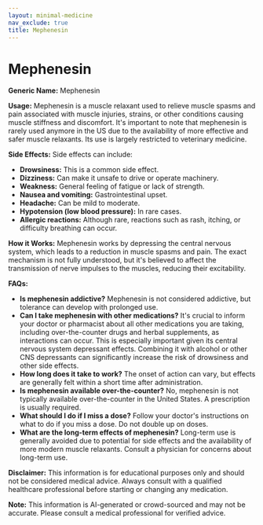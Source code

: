 ```yaml
---
layout: minimal-medicine
nav_exclude: true
title: Mephenesin
---
```


# Mephenesin

**Generic Name:** Mephenesin

**Usage:** Mephenesin is a muscle relaxant used to relieve muscle spasms and pain associated with muscle injuries, strains, or other conditions causing muscle stiffness and discomfort.  It's important to note that mephenesin is rarely used anymore in the US due to the availability of more effective and safer muscle relaxants. Its use is largely restricted to veterinary medicine.

**Side Effects:**  Side effects can include:

* **Drowsiness:** This is a common side effect.
* **Dizziness:**  Can make it unsafe to drive or operate machinery.
* **Weakness:**  General feeling of fatigue or lack of strength.
* **Nausea and vomiting:** Gastrointestinal upset.
* **Headache:**  Can be mild to moderate.
* **Hypotension (low blood pressure):** In rare cases.
* **Allergic reactions:** Although rare, reactions such as rash, itching, or difficulty breathing can occur.

**How it Works:** Mephenesin works by depressing the central nervous system, which leads to a reduction in muscle spasms and pain.  The exact mechanism is not fully understood, but it's believed to affect the transmission of nerve impulses to the muscles, reducing their excitability.

**FAQs:**

* **Is mephenesin addictive?**  Mephenesin is not considered addictive, but tolerance can develop with prolonged use.
* **Can I take mephenesin with other medications?**  It's crucial to inform your doctor or pharmacist about all other medications you are taking, including over-the-counter drugs and herbal supplements, as interactions can occur.  This is especially important given its central nervous system depressant effects.  Combining it with alcohol or other CNS depressants can significantly increase the risk of drowsiness and other side effects.
* **How long does it take to work?** The onset of action can vary, but effects are generally felt within a short time after administration.
* **Is mephenesin available over-the-counter?**  No, mephenesin is not typically available over-the-counter in the United States.  A prescription is usually required.
* **What should I do if I miss a dose?**  Follow your doctor's instructions on what to do if you miss a dose.  Do not double up on doses.
* **What are the long-term effects of mephenesin?** Long-term use is generally avoided due to potential for side effects and the availability of more modern muscle relaxants.  Consult a physician for concerns about long-term use.


**Disclaimer:** This information is for educational purposes only and should not be considered medical advice.  Always consult with a qualified healthcare professional before starting or changing any medication.


**Note:** This information is AI-generated or crowd-sourced and may not be accurate. Please consult a medical professional for verified advice.